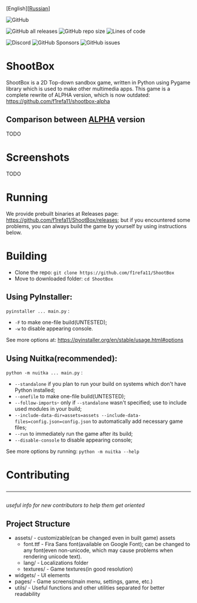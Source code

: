 [English][[Russian](README-ru.md)]

![GitHub](https://img.shields.io/github/license/f1refa11/shootbox?style=for-the-badge)<br>

![GitHub all releases](https://img.shields.io/github/downloads/f1refa11/shootbox/total?style=for-the-badge)
![GitHub repo size](https://img.shields.io/github/repo-size/f1refa11/shootbox?style=for-the-badge)
![Lines of code](https://img.shields.io/tokei/lines/github/f1refa11/shootbox?color=%2357F287&style=for-the-badge)</br>

![Discord](https://img.shields.io/discord/973540399706677279?color=%235865F2&label=Discord%20&style=for-the-badge)
![GitHub Sponsors](https://img.shields.io/github/sponsors/f1refa11?style=for-the-badge)
![GitHub issues](https://img.shields.io/github/issues/f1refa11/shootbox?color=%23FEE75C&style=for-the-badge)
# ShootBox
ShootBox is a 2D Top-down sandbox game, written in Python using Pygame library which is used to make other multimedia apps. This game is a complete rewrite of ALPHA version, which is now outdated: https://github.com/f1refa11/shootbox-alpha

## Comparison between [ALPHA](https://github.com/f1refa11/shootbox-alpha) version
TODO

# Screenshots
TODO

# Running
We provide prebuilt binaries at Releases page: https://github.com/f1refa11/ShootBox/releases; but if you encountered some problems, you can always build the game by yourself by using instructions below.

# Building
- Clone the repo: `git clone https://github.com/f1refa11/ShootBox`
- Move to downloaded folder: `cd ShootBox`
## Using PyInstaller:
`pyinstaller ... main.py` :
- `-F` to make one-file build(UNTESTED);
- `-w` to disable appearing console.

See more options at: https://pyinstaller.org/en/stable/usage.html#options
## Using Nuitka(recommended):
`python -m nuitka ... main.py` :
- `--standalone` if you plan to run your build on systems which don't have Python installed;
- `--onefile` to make one-file build(UNTESTED);
- `--follow-imports`- only if `--standalone` wasn't specified; use to include used modules in your build;
- `--include-data-dir=assets=assets --include-data-files=config.json=config.json` to automatically add necessary game files;
- `--run` to immediately run the game after its build;
- `--disable-console` to disable appearing console;

See more options by running: `python -m nuitka --help`

# Contributing<hr>
*useful info for new contributors to help them get oriented*

## Project Structure
- assets/ - customizable(can be changed even in built game) assets
    - font.ttf - Fira Sans font(available on Google Font); can be changed to any font(even non-unicode, which may cause problems when rendering unicode text).
    - lang/ - Localizations folder
    - textures/ - Game textures(in good resolution)
- widgets/ - UI elements
- pages/ - Game screens(main menu, settings, game, etc.)
- utils/ - Useful functions and other utilities separated for better readability

